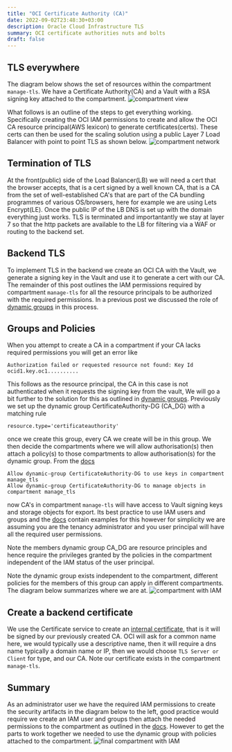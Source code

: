 ```yaml
---
title: "OCI Certificate Authority (CA)"
date: 2022-09-02T23:48:30+03:00
description: Oracle Cloud Infrastructure TLS
summary: OCI certificate authorities nuts and bolts
draft: false
---
```

TLS everywhere
--
The diagram below shows the set of resources within the compartment `manage-tls`. We have a Certificate Authority(CA) and a Vault with a RSA signing key attached to the compartment.
![compartment view](/image/ca0.png)

What follows is an outline of the steps to get everything working. Specifically creating the OCI IAM permissions to create and allow the OCI CA resource principal(AWS lexicon) to generate certificates(certs). These certs can then be used for the scaling solution using a public Layer 7 Load Balancer with point to point TLS as shown below.
![compartment network](/image/ca1.png)
 
Termination of TLS 
--
At the front(public) side of the Load Balancer(LB) we will need a cert that the browser accepts, that is a cert signed by a well known CA, that is a CA from the set of well-established CA's that are part of the CA bundling programmes of various OS/browsers, here for example we are using Lets Encrypt(LE). Once the public IP of the LB DNS is set up with the domain everything just works. TLS is terminated and importantantly we stay at layer 7 so that the http packets are available to the LB for filtering via a WAF or routing to the backend set.
 
Backend TLS
--
To implement TLS in the backend we create an OCI CA with the Vault, we generate a signing key in the Vault and use it to generate a cert with our CA.  
The remainder of this post outlines the IAM permissions required by compartment `manage-tls` for all the resource principals to be authorized with the required permissions. In a previous post we discussed the role of [dynamic groups](/posts/oci-dynamic-groups/) in this process.
 
Groups and Policies
---
When you attempt to create a CA in a compartment if your CA lacks required permissions you will get an error like
```
Authorization failed or requested resource not found: Key Id ocid1.key.oc1..........
```
This follows as the resource principal, the CA in this case is not authenticated when it requests the signing key from the vault, We will go a bit further to the solution for this as outlined in [dynamic groups](/posts/oci-dynamic-groups/). Previously we set up the dynamic group CertificateAuthority-DG (CA_DG) with a matching rule
```
resource.type='certificateauthority'
```
once we create this group, every CA we create will be in this group. We then decide the compartments where we will allow authorisation(s) then attach a policy(s) to those compartments to allow authorisation(s) for the dynamic group.
From the [docs](https://docs.oracle.com/en-us/iaas/Content/certificates/managing-certificate-authorities.htm#creating_certificate_authority)
```
Allow dynamic-group CertificateAuthority-DG to use keys in compartment manage_tls
Allow dynamic-group CertificateAuthority-DG to manage objects in compartment manage_tls
```
now CA's in compartment `manage-tls` will have access to Vault signing keys and storage objects for export. Its best practice to use IAM users and groups and the [docs](https://docs.oracle.com/en-us/iaas/Content/certificates/managing-certificate-authorities.htm#creating_certificate_authority) contain examples for this however for simplicity we are assuming you are the tenancy administrator and you user principal will have all the required user permissions.
 
Note the members dynamic group CA_DG are resource principles and hence require the privileges granted by the policies in the compartment independent of the IAM status of the user principal.  
 
Note the dynamic group exists independent to the compartment, different policies for the members of this group can apply in different compartments. The diagram below summarizes where we are at.
![compartment with IAM](/image/ca2.png)
 
Create a backend certificate
--
We use the Certificate service to create an [internal certificate](https://docs.oracle.com/en-us/iaas/Content/certificates/managing-certificates.htm), that is it will be signed by our previously created CA. OCI will ask for a common name here,  we would typically use a descriptive name, then it will require a dns name typically a domain name or IP, then we would choose `TLS Server or Client` for type, and our CA. Note our certificate exists in the compartment `manage-tls`.
 
Summary
--
As an administrator user we have the required IAM permissions to create the security artifacts in the diagram below to the left, good practice would require we create an IAM user and groups then attach the needed permissions to the compartment as outlined in the  [docs](https://docs.oracle.com/en-us/iaas/Content/certificates/managing-certificate-authorities.htm#creating_certificate_authority). However to get the parts to work together we needed to use the dynamic group with policies attached to the compartment.
![final compartment with IAM](/image/ca3.png)